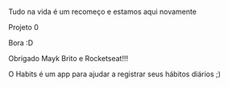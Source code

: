 Tudo na vida é um recomeço e estamos aqui novamente

Projeto 0

Bora :D

Obrigado Mayk Brito e Rocketseat!!!

O Habits é um app para ajudar a registrar seus hábitos diários ;)